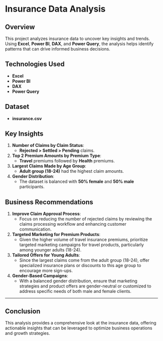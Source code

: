 # Insurance Data Analysis

## Overview
This project analyzes insurance data to uncover key insights and trends. Using **Excel**, **Power BI**, **DAX**, and **Power Query**, the analysis helps identify patterns that can drive informed business decisions.

## Technologies Used
- **Excel**
- **Power BI**
- **DAX**
- **Power Query**

## Dataset
- **insurance.csv**

## Key Insights
1. **Number of Claims by Claim Status**: 
   - **Rejected > Settled > Pending** claims.
2. **Top 2 Premium Amounts by Premium Type**: 
   - **Travel** premiums followed by **Health** premiums.
3. **Largest Claims Made by Age Group**: 
   - **Adult group (18-24)** had the highest claim amounts.
4. **Gender Distribution**: 
   - The dataset is balanced with **50% female** and **50% male** participants.

## Business Recommendations
1. **Improve Claim Approval Process**: 
   - Focus on reducing the number of rejected claims by reviewing the claims processing workflow and enhancing customer communication.
2. **Targeted Marketing for Premium Products**: 
   - Given the higher volume of travel insurance premiums, prioritize targeted marketing campaigns for travel products, particularly among younger adults (18-24).
3. **Tailored Offers for Young Adults**: 
   - Since the largest claims come from the adult group (18-24), offer specialized insurance plans or discounts to this age group to encourage more sign-ups.
4. **Gender-Based Campaigns**: 
   - With a balanced gender distribution, ensure that marketing strategies and product offers are gender-neutral or customized to address specific needs of both male and female clients.

---

## Conclusion
This analysis provides a comprehensive look at the insurance data, offering actionable insights that can be leveraged to optimize business operations and growth strategies.
